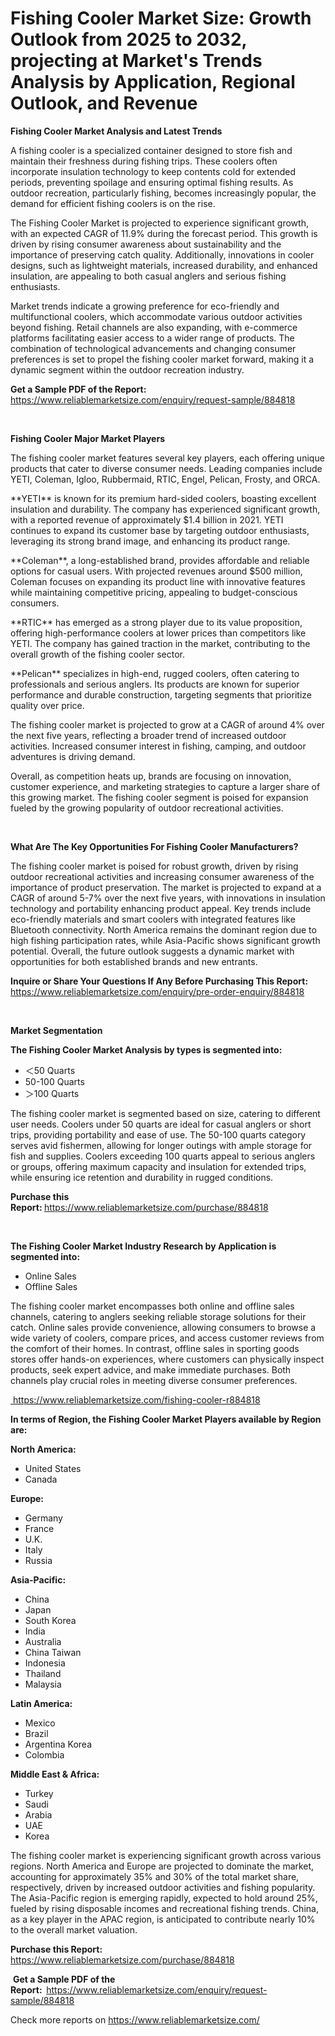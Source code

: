 <p><h1>Fishing Cooler Market Size: Growth Outlook from 2025 to 2032, projecting at Market's Trends Analysis by Application, Regional Outlook, and Revenue</h1></p><p><strong>Fishing Cooler Market Analysis and Latest Trends</strong></p>
<p><p>A fishing cooler is a specialized container designed to store fish and maintain their freshness during fishing trips. These coolers often incorporate insulation technology to keep contents cold for extended periods, preventing spoilage and ensuring optimal fishing results. As outdoor recreation, particularly fishing, becomes increasingly popular, the demand for efficient fishing coolers is on the rise.</p><p>The Fishing Cooler Market is projected to experience significant growth, with an expected CAGR of 11.9% during the forecast period. This growth is driven by rising consumer awareness about sustainability and the importance of preserving catch quality. Additionally, innovations in cooler designs, such as lightweight materials, increased durability, and enhanced insulation, are appealing to both casual anglers and serious fishing enthusiasts.</p><p>Market trends indicate a growing preference for eco-friendly and multifunctional coolers, which accommodate various outdoor activities beyond fishing. Retail channels are also expanding, with e-commerce platforms facilitating easier access to a wider range of products. The combination of technological advancements and changing consumer preferences is set to propel the fishing cooler market forward, making it a dynamic segment within the outdoor recreation industry.</p></p>
<p><strong>Get a Sample PDF of the Report:&nbsp;</strong> <a href="https://www.reliablemarketsize.com/enquiry/request-sample/884818?utm_campaign=2216&utm_medium=2&utm_source=Github&utm_content=ia&utm_term=16022025&utm_id=fishing-cooler">https://www.reliablemarketsize.com/enquiry/request-sample/884818</a></p>
<p>&nbsp;</p>
<p><strong>Fishing Cooler Major Market Players</strong></p>
<p><p>The fishing cooler market features several key players, each offering unique products that cater to diverse consumer needs. Leading companies include YETI, Coleman, Igloo, Rubbermaid, RTIC, Engel, Pelican, Frosty, and ORCA.</p><p>**YETI** is known for its premium hard-sided coolers, boasting excellent insulation and durability. The company has experienced significant growth, with a reported revenue of approximately $1.4 billion in 2021. YETI continues to expand its customer base by targeting outdoor enthusiasts, leveraging its strong brand image, and enhancing its product range.</p><p>**Coleman**, a long-established brand, provides affordable and reliable options for casual users. With projected revenues around $500 million, Coleman focuses on expanding its product line with innovative features while maintaining competitive pricing, appealing to budget-conscious consumers.</p><p>**RTIC** has emerged as a strong player due to its value proposition, offering high-performance coolers at lower prices than competitors like YETI. The company has gained traction in the market, contributing to the overall growth of the fishing cooler sector.</p><p>**Pelican** specializes in high-end, rugged coolers, often catering to professionals and serious anglers. Its products are known for superior performance and durable construction, targeting segments that prioritize quality over price.</p><p>The fishing cooler market is projected to grow at a CAGR of around 4% over the next five years, reflecting a broader trend of increased outdoor activities. Increased consumer interest in fishing, camping, and outdoor adventures is driving demand.</p><p>Overall, as competition heats up, brands are focusing on innovation, customer experience, and marketing strategies to capture a larger share of this growing market. The fishing cooler segment is poised for expansion fueled by the growing popularity of outdoor recreational activities.</p></p>
<p>&nbsp;</p>
<p><strong>What Are The Key Opportunities For Fishing Cooler Manufacturers?</strong></p>
<p><p>The fishing cooler market is poised for robust growth, driven by rising outdoor recreational activities and increasing consumer awareness of the importance of product preservation. The market is projected to expand at a CAGR of around 5-7% over the next five years, with innovations in insulation technology and portability enhancing product appeal. Key trends include eco-friendly materials and smart coolers with integrated features like Bluetooth connectivity. North America remains the dominant region due to high fishing participation rates, while Asia-Pacific shows significant growth potential. Overall, the future outlook suggests a dynamic market with opportunities for both established brands and new entrants.</p></p>
<p><strong>Inquire or Share Your Questions If Any Before Purchasing This Report:</strong> <a href="https://www.reliablemarketsize.com/enquiry/pre-order-enquiry/884818?utm_campaign=2216&utm_medium=2&utm_source=Github&utm_content=ia&utm_term=16022025&utm_id=fishing-cooler">https://www.reliablemarketsize.com/enquiry/pre-order-enquiry/884818</a></p>
<p>&nbsp;</p>
<p><strong>Market Segmentation</strong></p>
<p><strong>The Fishing Cooler Market Analysis by types is segmented into:</strong></p>
<p><ul><li>＜50 Quarts</li><li>50-100 Quarts</li><li>＞100 Quarts</li></ul></p>
<p><p>The fishing cooler market is segmented based on size, catering to different user needs. Coolers under 50 quarts are ideal for casual anglers or short trips, providing portability and ease of use. The 50-100 quarts category serves avid fishermen, allowing for longer outings with ample storage for fish and supplies. Coolers exceeding 100 quarts appeal to serious anglers or groups, offering maximum capacity and insulation for extended trips, while ensuring ice retention and durability in rugged conditions.</p></p>
<p><strong>Purchase this Report:&nbsp;</strong><a href="https://www.reliablemarketsize.com/purchase/884818?utm_campaign=2216&utm_medium=2&utm_source=Github&utm_content=ia&utm_term=16022025&utm_id=fishing-cooler">https://www.reliablemarketsize.com/purchase/884818</a></p>
<p>&nbsp;</p>
<p><strong>The Fishing Cooler Market Industry Research by Application is segmented into:</strong></p>
<p><ul><li>Online Sales</li><li>Offline Sales</li></ul></p>
<p><p>The fishing cooler market encompasses both online and offline sales channels, catering to anglers seeking reliable storage solutions for their catch. Online sales provide convenience, allowing consumers to browse a wide variety of coolers, compare prices, and access customer reviews from the comfort of their homes. In contrast, offline sales in sporting goods stores offer hands-on experiences, where customers can physically inspect products, seek expert advice, and make immediate purchases. Both channels play crucial roles in meeting diverse consumer preferences.</p></p>
<p><a href="https://www.reliablemarketsize.com/fishing-cooler-r884818?utm_campaign=2216&utm_medium=2&utm_source=Github&utm_content=ia&utm_term=16022025&utm_id=fishing-cooler">&nbsp;https://www.reliablemarketsize.com/fishing-cooler-r884818</a></p>
<p><strong>In terms of Region, the Fishing Cooler Market Players available by Region are:</strong></p>
<p>
    <p> <strong> North America: </strong>
        <ul>
            <li>United States</li>
            <li>Canada</li>
        </ul>
        </p> 
    <p> <strong> Europe: </strong>
        <ul>
            <li>Germany</li>
            <li>France</li>
            <li>U.K.</li>
            <li>Italy</li>
            <li>Russia</li>
        </ul>
        </p> 
    <p> <strong> Asia-Pacific: </strong>
        <ul>
            <li>China</li>
            <li>Japan</li>
            <li>South Korea</li>
            <li>India</li>
            <li>Australia</li>
            <li>China Taiwan</li>
            <li>Indonesia</li>
            <li>Thailand</li>
            <li>Malaysia</li>
        </ul>
        </p> 
    <p> <strong> Latin America: </strong>
        <ul>
            <li>Mexico</li>
            <li>Brazil</li>
            <li>Argentina Korea</li>
            <li>Colombia</li>
        </ul>
        </p> 
    <p> <strong> Middle East & Africa: </strong>
        <ul>
            <li>Turkey</li>
            <li>Saudi</li>
            <li>Arabia</li>
            <li>UAE</li>
            <li>Korea</li>
        </ul>
    </p>
    </p>
<p><p>The fishing cooler market is experiencing significant growth across various regions. North America and Europe are projected to dominate the market, accounting for approximately 35% and 30% of the total market share, respectively, driven by increased outdoor activities and fishing popularity. The Asia-Pacific region is emerging rapidly, expected to hold around 25%, fueled by rising disposable incomes and recreational fishing trends. China, as a key player in the APAC region, is anticipated to contribute nearly 10% to the overall market valuation.</p></p>
<p><strong>Purchase this Report: </strong><a href="https://www.reliablemarketsize.com/purchase/884818?utm_campaign=2216&utm_medium=2&utm_source=Github&utm_content=ia&utm_term=16022025&utm_id=fishing-cooler">https://www.reliablemarketsize.com/purchase/884818</a></p>
<p>&nbsp;<strong>Get a Sample PDF of the Report:&nbsp;&nbsp;</strong><a href="https://www.reliablemarketsize.com/enquiry/request-sample/884818?utm_campaign=2216&utm_medium=2&utm_source=Github&utm_content=ia&utm_term=16022025&utm_id=fishing-cooler">https://www.reliablemarketsize.com/enquiry/request-sample/884818</a></p>
<p><strong></strong></p>
<p>Check more reports on <a href="https://www.reliablemarketsize.com/?utm_campaign=2216&utm_medium=2&utm_source=Github&utm_content=ia&utm_term=16022025&utm_id=fishing-cooler">https://www.reliablemarketsize.com/</a></p>